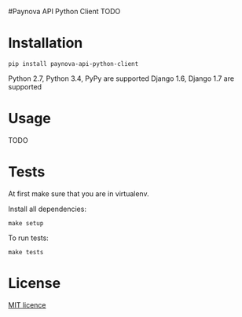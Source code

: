#Paynova API Python Client
TODO

# Installation
```
pip install paynova-api-python-client
```
Python 2.7, Python 3.4, PyPy are supported
Django 1.6, Django 1.7 are supported

# Usage
TODO

# Tests
At first make sure that you are in virtualenv.

Install all dependencies:
```
make setup
```
To run tests:
```
make tests
```

# License
[MIT licence](./LICENSE)